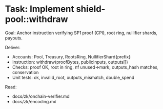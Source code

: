 # Task: Implement shield-pool::withdraw

Goal: Anchor instruction verifying SP1 proof (CPI), root ring, nullifier shards, payouts.

Deliver:
- Accounts: Pool, Treasury, RootsRing, NullifierShard{prefix}
- Instruction: withdraw(proofBytes, publicInputs, outputs[])
- Checks: proof OK, root in ring, nf unused->mark, outputs_hash matches, conservation
- Unit tests: ok, invalid_root, outputs_mismatch, double_spend

Read:
- docs/zk/onchain-verifier.md
- docs/zk/encoding.md
